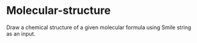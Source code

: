 # Molecular-structure
Draw a chemical structure of a given molecular formula using Smile string as an input.
